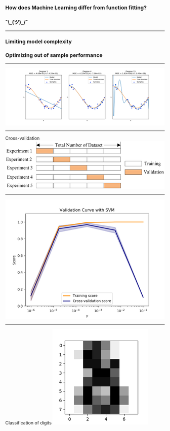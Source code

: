 ### How does Machine Learning differ from function fitting?
### ¯\\\_(ツ)\_/¯

---

### Limiting model complexity
### Optimizing out of sample performance

---

![complexity](/pipeline/complexity.png)

---

Cross-validation
![cv](/pipeline/cv.png)

---

![validation](/pipeline/validation.png)

---

Classification of digits
![digits](/pipeline/digits.png)
